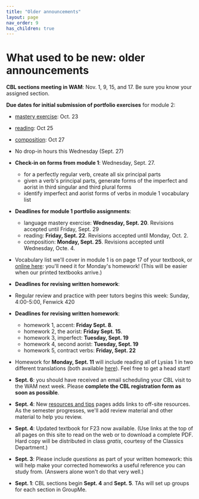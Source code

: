 ```yaml
---
title: "Older announcements"
layout: page
nav_order: 9
has_children: true
---
```


# What used to be new: older announcements




**CBL sections meeting in WAM**: Nov. 1, 9, 15, and 17.  Be sure you know your assigned section.



**Due dates for initial submission of portfolio exercises** for module 2:

- [mastery exercise](https://hellenike.github.io/textbook/practice/module2/portfolio/mastery/): Oct. 23
- [reading](https://hellenike.github.io/textbook/practice/module2/portfolio/reading/): Oct 25
- [composition](https://hellenike.github.io/textbook/practice/module2/portfolio/composition/): Oct 27

- No drop-in hours this Wednesday (Sept. 27)
- **Check-in on forms from module 1**: Wednesday, Sept. 27.
    - for a perfectly regular verb, create all six principal parts
    - given a verb's principal parts, generate forms of the imperfect and aorist in third singular and third plural forms
    - identify imperfect and aorist forms of verbs in module 1 vocabulary list
- **Deadlines for module 1 portfolio assignments**: 
    - language mastery exercise: **Wednesday, Sept. 20**. Revisions accepted until Friday, Sept. 29
    - reading: **Friday, Sept. 22**. Revisions accepted until Monday, Oct. 2.
    - composition: **Monday, Sept. 25**. Revisions accepted until Wednesday, Octe. 4.
- Vocabulary list we'll cover in module 1 is on page 17 of your textbook, or [online here](https://hellenike.github.io/textbook/review/module1-review/vocabulary/): you'll need it for Monday's homework!  (This will be easier when our printed textbooks arrive.)

- **Deadlines for revising written homework**:

- Regular review and practice with peer tutors begins this week: Sunday, 4:00-5:00, Fenwick 420
- **Deadlines for revising written homework**:
    - homework 1, accent: **Friday Sept. 8**. 
    - homework 2, the aorist: **Friday Sept. 15**.
    - homework 3, imperfect: **Tuesday, Sept. 19**
    - homework 4, second aorist: **Tuesday, Sept. 19** 
    - homework 5, contract verbs: **Friday, Sept. 22**
- Homework for **Monday, Sept. 11** will include reading all of Lysias 1 in two different translations (both available [here](https://hellenike.github.io/textbook/reference/)).  Feel free to get a head start!
- **Sept. 6**: you should have received an email scheduling your CBL visit to the WAM next week. Please **complete the CBL registration form as soon as possible**.
- **Sept. 4**: New [resources and tips](../resources/) pages adds links to off-site resources.  As the semester progresses, we'll add review material and other material to help you review.
- **Sept. 4**:  Updated textbook for F23 now available. (Use links at the top of all pages on this site to read on the web or to download a complete PDF. Hard copy will be distributed in class *gratis*, courtesy of the Classics Department.)
- **Sept. 3**: Please include *questions* as part of your written homework: this will help make your corrected homeworks a useful reference you can study from. (Answers alone won't do that very well.)
- **Sept. 1**: CBL sections begin **Sept. 4** and **Sept. 5**. TAs will set up groups for each section in GroupMe.